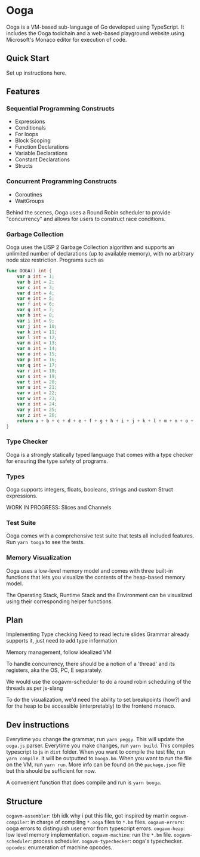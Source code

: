 # Ooga

Ooga is a VM-based sub-language of Go developed using TypeScript.
It includes the Ooga toolchain and a web-based playground website using Microsoft's Monaco
editor for execution of code.

## Quick Start

Set up instructions here.

## Features 

### Sequential Programming Constructs

- Expressions
- Conditionals
- For loops
- Block Scoping
- Function Declarations
- Variable Declarations
- Constant Declarations
- Structs

### Concurrent Programming Constructs

- Goroutines
- WaitGroups

Behind the scenes, Ooga uses a Round Robin scheduler to provide "concurrency" and allows for users
to construct race conditions.

### Garbage Collection

Ooga uses the LISP 2 Garbage Collection algorithm and supports an unlimited number of declarations (up 
to available memory), with no arbitrary node size restriction. Programs such as

```go
func OOGA() int {
    var a int = 1;
    var b int = 2;
    var c int = 3;
    var d int = 4;
    var e int = 5;
    var f int = 6;
    var g int = 7;
    var h int = 8;
    var i int = 9;
    var j int = 10;
    var k int = 11;
    var l int = 12;
    var m int = 13;
    var n int = 14;
    var o int = 15;
    var p int = 16;
    var q int = 17;
    var r int = 18;
    var s int = 19;
    var t int = 20;
    var u int = 21;
    var v int = 22;
    var w int = 23;
    var x int = 24;
    var y int = 25;
    var z int = 26;
    return a + b + c + d + e + f + g + h + i + j + k + l + m + n + o + p + q + r + s + t + u + v + w +x + y + z;
}
```

### Type Checker

Ooga is a strongly statically typed language that comes with a type checker for ensuring the type safety
of programs.

### Types

Ooga supports integers, floats, booleans, strings and custom Struct expressions.

WORK IN PROGRESS: Slices and Channels

### Test Suite

Ooga comes with a comprehensive test suite that tests all included features. Run `yarn tooga` to see the tests.

### Memory Visualization

Ooga uses a low-level memory model and comes with three built-in functions that lets you visualize
the contents of the heap-based memory model.

The Operating Stack, Runtime Stack and the Environment can be visualized using their corresponding
helper functions.


## Plan

Implementing Type checking
Need to read lecture slides
Grammar already supports it, just need to add type information

Memory management, follow idealized VM

To handle concurrency, there should be a notion of a 'thread' and its registers, aka the 
OS, PC, E separately.

We would use the oogavm-scheduler to do a round robin scheduling of the threads as per js-slang

To do the visualization, we'd need the ability to set breakpoints (how?) and for the heap to be
accessible (interpretably) to the frontend monaco.


## Dev instructions

Everytime you change the grammar, run `yarn peggy`. This will update the `ooga.js` parser.
Everytime you make changes, run `yarn build`. This compiles typescript to js in `dist` folder.
When you want to compile the test file, run `yarn compile`. It will be outputted to `booga.bm`.
When you want to run the file on the VM, run `yarn run`.
More info can be found on the `package.json` file but this should be sufficient for now.

A convenient function that does compile and run is `yarn booga`.

## Structure

`oogavm-assembler`: tbh idk why i put this file, got inspired by martin
`oogavm-compiler`: in charge of compiling `*.ooga` files to `*.bm` files.
`oogavm-errors`: ooga errors to distinguish user error from typescript errors.
`oogavm-heap`: low level memory implementation.
`oogavm-machine`: run the `*.bm` file.
`oogavm-scheduler`: process scheduler.
`oogavm-typechecker`: ooga's typechecker.
`opcodes`: enumeration of machine opcodes.
